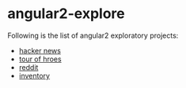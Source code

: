 # angular2-explore
Following is the list of angular2 exploratory projects:
- [hacker news](https://ajaniv.github.io/angular2-explore-hacker-news/)
- [tour of hroes](https://ajaniv.github.io/angular2-explore-tour-of-heroes/)
- [reddit](https://ajaniv.github.io/angular2-explore-reddit/)
- [inventory](https://ajaniv.github.io/angular2-explore-inventory/)
